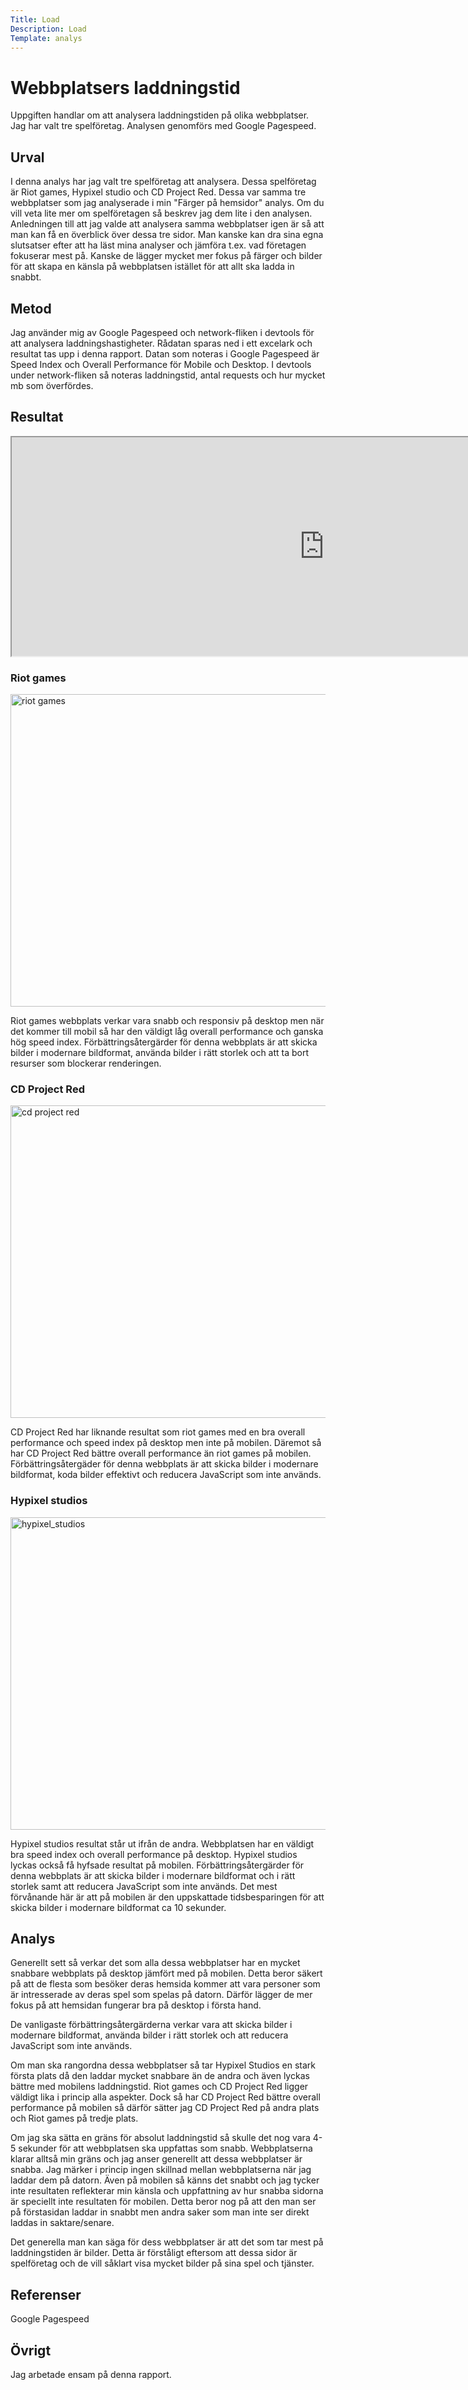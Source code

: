 ```yaml
---
Title: Load
Description: Load
Template: analys
---
```


Webbplatsers laddningstid
=======================

Uppgiften handlar om att analysera laddningstiden på olika webbplatser. Jag har valt tre spelföretag.
Analysen genomförs med Google Pagespeed.

Urval
-----------------------

I denna analys har jag valt tre spelföretag att analysera. Dessa spelföretag är Riot games, Hypixel studio och CD Project Red. Dessa var samma tre webbplatser som jag analyserade i min "Färger på hemsidor" analys. Om du vill veta lite mer om spelföretagen så beskrev jag dem lite i den analysen. Anledningen till att jag valde att analysera samma webbplatser igen är så att man kan få en överblick över dessa tre sidor. Man kanske kan dra sina egna slutsatser efter att ha läst mina analyser och jämföra t.ex. vad företagen fokuserar mest på. Kanske de lägger mycket mer fokus på färger och bilder för att skapa en känsla på webbplatsen istället för att allt ska ladda in snabbt.

Metod
-----------------------

Jag använder mig av Google Pagespeed och network-fliken i devtools för att analysera laddningshastigheter. Rådatan sparas ned i ett excelark och resultat tas upp i denna rapport. Datan som noteras i Google Pagespeed är Speed Index och Overall Performance för Mobile och Desktop. I devtools under network-fliken så noteras laddningstid, antal requests och hur mycket mb som överfördes.

Resultat
-----------------------

<iframe style="width: 1000px; height: 350px;" scrolling="no" src="https://docs.google.com/spreadsheets/d/e/2PACX-1vTyrQI1wV_fmVv6QHmWxBwTY3mar6WRUWpH-WlcqbfYzOBVat9JCphpPEu56JTbnr-VLkTVf-V8-943/pubhtml?gid=0&amp;single=true&amp;widget=true&amp;headers=false"></iframe>

### Riot games

<a href="https://www.riotgames.com/en" target="_blank"><img src="../assets/img/riot_games.jpg" alt="riot games" style="width: 1000px; height: 500px;"></img></a>

Riot games webbplats verkar vara snabb och responsiv på desktop men när det kommer till mobil så har den väldigt låg overall performance och ganska hög speed index.
Förbättringsåtergärder för denna webbplats är att skicka bilder i modernare bildformat, använda bilder i rätt storlek och att ta bort resurser som blockerar renderingen.


### CD Project Red

<a href="https://en.cdprojektred.com/" target="_blank"><img src="../assets/img/cd_project_red.jpg" alt="cd project red" style="width: 1000px; height: 500px;"></img></a>

CD Project Red har liknande resultat som riot games med en bra overall performance och speed index på desktop men inte på mobilen. Däremot så har CD Project Red bättre overall performance än riot games på mobilen.
Förbättringsåtergäder för denna webbplats är att skicka bilder i modernare bildformat, koda bilder effektivt och reducera JavaScript som inte används.


### Hypixel studios

<a href="https://hypixelstudios.com/" target="_blank"><img src="../assets/img/hypixel_studios.jpg" alt="hypixel_studios" style="width: 1000px; height: 500px;"></img></a>

Hypixel studios resultat står ut ifrån de andra. Webbplatsen har en väldigt bra speed index och overall performance på desktop. Hypixel studios lyckas också få hyfsade resultat på mobilen.
Förbättringsåtergärder för denna webbplats är att skicka bilder i modernare bildformat och i rätt storlek samt att reducera JavaScript som inte används. Det mest förvånande här är att på mobilen är den uppskattade tidsbesparingen för att skicka bilder i modernare bildformat ca 10 sekunder.

Analys
-----------------------

Generellt sett så verkar det som alla dessa webbplatser har en mycket snabbare webbplats på desktop jämfört med på mobilen. Detta beror säkert på att de flesta som besöker deras hemsida kommer att vara personer som är intresserade av deras spel som spelas på datorn. Därför lägger de mer fokus på att hemsidan fungerar bra på desktop i första hand.

De vanligaste förbättringsåtergärderna verkar vara att skicka bilder i modernare bildformat, använda bilder i rätt storlek och att reducera JavaScript som inte används.

Om man ska rangordna dessa webbplatser så tar Hypixel Studios en stark första plats då den laddar mycket snabbare än de andra och även lyckas bättre med mobilens laddningstid. Riot games och CD Project Red ligger väldigt lika i princip alla aspekter. Dock så har CD Project Red bättre overall performance på mobilen så därför sätter jag CD Project Red på andra plats och Riot games på tredje plats.

Om jag ska sätta en gräns för absolut laddningstid så skulle det nog vara 4-5 sekunder för att webbplatsen ska uppfattas som snabb. Webbplatserna klarar alltså min gräns och jag anser generellt att dessa webbplatser är snabba. Jag märker i princip ingen skillnad mellan webbplatserna när jag laddar dem på datorn. Även på mobilen så känns det snabbt och jag tycker inte resultaten reflekterar min känsla och uppfattning av hur snabba sidorna är speciellt inte resultaten för mobilen.
Detta beror nog på att den man ser på förstasidan laddar in snabbt men andra saker som man inte ser direkt laddas in saktare/senare.

Det generella man kan säga för dess webbplatser är att det som tar mest på laddningstiden är bilder. Detta är förståligt eftersom att dessa sidor är spelföretag och de vill såklart visa mycket bilder på sina spel och tjänster.



Referenser
-----------------------

Google Pagespeed

Övrigt
-----------------------

Jag arbetade ensam på denna rapport.